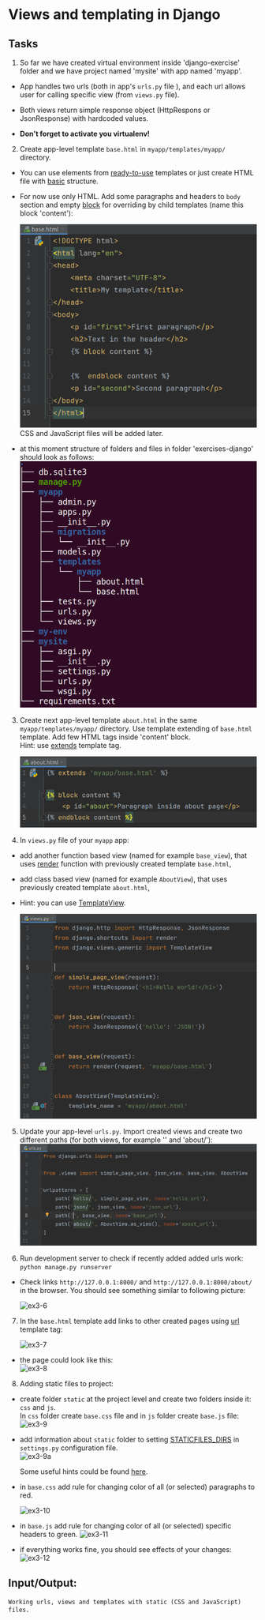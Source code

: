 # Views and templating in Django  

## Tasks
1. So far we have created virtual environment inside 'django-exercise' folder and we have project named 'mysite' with app named 'myapp'.  
*  App handles two urls (both in  app's ```urls.py``` file ), and each url allows user for calling specific view (from ```views.py``` file).  
*  Both views return simple response object (HttpRespons or JsonResponse) with hardcoded values.  

*  **Don't forget to activate you virtualenv!**  

2. Create app-level template ```base.html``` in ```myapp/templates/myapp/``` directory.  
*  You can use elements from [ready-to-use](https://startbootstrap.com/template/bare)  templates or just create HTML file with [basic](https://developer.mozilla.org/en-US/docs/Learn/HTML/Introduction_to_HTML/Document_and_website_structure) structure.   
*  For now use only HTML. Add some paragraphs  and headers to ```body``` section and empty [block](https://docs.djangoproject.com/en/3.2/ref/templates/builtins/#block) for overriding by child templates (name this block 'content'):  

   ![ex3-1](../../../django-framework-exercises/screenshots/ex3-1.png)  
CSS and JavaScript files will be added later. 
* at this moment structure of folders and files in folder 'exercises-django' should look as follows:  
![ex3-2](../../../django-framework-exercises/screenshots/ex3-2.png)

3. Create next app-level template ```about.html``` in the same ```myapp/templates/myapp/``` directory. Use template  extending of ```base.html``` template. Add few HTML tags inside 'content' block.  
Hint: use [extends](https://docs.djangoproject.com/en/3.2/ref/templates/builtins/#extends) template tag.  

   ![ex3-3](../../../django-framework-exercises/screenshots/ex3-3.png)

4. In ```views.py``` file of your ```myapp``` app:  
* add another  function based view (named for example ```base_view```), that uses [render](https://docs.djangoproject.com/en/3.2/topics/http/shortcuts/#render) function with previously created template ```base.html```,
* add class based view (named for example ```AboutView```), that uses previously created template ```about.html```,
*  Hint: you can use [TemplateView](https://docs.djangoproject.com/en/3.2/topics/class-based-views/).

   ![ex3-4](../../../django-framework-exercises/screenshots/ex3-4.png)

5. Update your app-level ```urls.py```. Import created views and create two different paths (for both views, for example '' and 'about/'):    
   ![ex3-5](../../../django-framework-exercises/screenshots/ex3-5.png)

6. Run development server to check if recently added added urls work:  
```python manage.py runserver```  

*  Check links ```http://127.0.0.1:8000/``` and ```http://127.0.0.1:8000/about/``` in the browser.   You should see something similar to following picture:

   ![ex3-6](../../../django-framework-exercises/screenshots/ex3-6.png)  

7. In the ```base.html``` template add links to other created pages using [url](https://docs.djangoproject.com/en/3.2/ref/templates/builtins/#url) template tag:

   ![ex3-7](../../../django-framework-exercises/screenshots/ex3-7.png) 

*  the page could look like this:  
   ![ex3-8](../../../django-framework-exercises/screenshots/ex3-8.png) 

8. Adding static files to project:
*  create folder ```static``` at the project level and create two folders inside it: ```css``` and ```js```.  
In ```css``` folder create ```base.css``` file and in ```js``` folder create ```base.js``` file:  
  ![ex3-9](../../../django-framework-exercises/screenshots/ex3-9.png) 

* add information about ```static``` folder to setting [STATICFILES_DIRS](https://docs.djangoproject.com/en/3.2/ref/settings/#std:setting-STATICFILES_DIRS) in ```settings.py``` configuration file.  
![ex3-9a](../../../django-framework-exercises/screenshots/ex3-9a.png) 

  Some useful hints could be found [here](https://adamj.eu/tech/2020/03/16/use-pathlib-in-your-django-project/).

* in ```base.css``` add rule for changing color of all (or selected) paragraphs to red.  

  ![ex3-10](../../../django-framework-exercises/screenshots/ex3-10.png) 

* in ```base.js``` add rule for changing color of all (or selected) specific headers to green. 
  ![ex3-11](../../../django-framework-exercises/screenshots/ex3-11.png) 

* if everything works fine, you should see effects of your changes:  
  ![ex3-12](../../../django-framework-exercises/screenshots/ex3-12.png) 

## Input/Output:
```
Working urls, views and templates with static (CSS and JavaScript) files.
```
